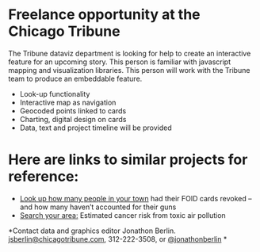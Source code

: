 Freelance opportunity at the Chicago Tribune
==

The Tribune dataviz department is looking for help to create an interactive feature for an upcoming story. This person is familiar with javascript mapping and visualization libraries. This person will work with the Tribune team to produce an embeddable feature.

- Look-up functionality
- Interactive map as navigation
- Geocoded points linked to cards
- Charting, digital design on cards
- Data, text and project timeline will be provided

Here are links to similar projects for reference:
==

- [Look up how many people in your town](https://www.chicagotribune.com/news/ct-viz-revoked-foid-cards-search-illinois-2019-htmlstory.html) had their FOID cards revoked – and how many haven’t accounted for their guns
- [Search your area:](https://www.chicagotribune.com/news/ct-viz-toxic-air-pollution-look-up-your-area-20190724-htmlstory.html) Estimated cancer risk from toxic air pollution

*Contact data and graphics editor Jonathon Berlin. [jsberlin@chicagotribune.com](mailto:jsberlin@chicagotribune.com), 312-222-3508, or [@jonathonberlin](https://www.twitter.com/jonathonberlin) *